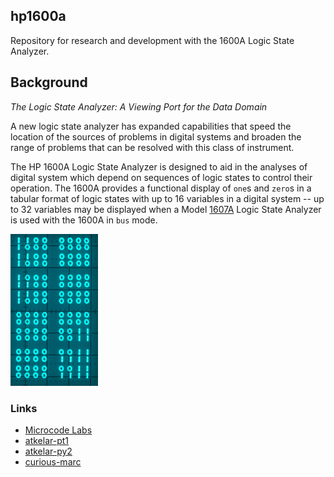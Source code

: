 ## hp1600a

Repository for research and development with the 1600A Logic State Analyzer.

## Background

_The Logic State Analyzer: A Viewing Port for the Data Domain_

A new logic state analyzer has expanded capabilities that speed the location of the sources of problems in digital systems and broaden the range of problems that can be resolved with this class of instrument.

The HP 1600A Logic State Analyzer is designed to aid in the analyses of digital system which depend on sequences of logic states to control their operation. The 1600A provides a functional display of `one`s and `zero`s in a tabular format of logic states with up to 16 variables in a digital system -- up to 32 variables may be displayed when a Model [1607A](https://github.com/cartheur/hp1607a) Logic State Analyzer is used with the 1600A in `bus` mode.

![1600a](/images/lsa_loganim.gif)

### Links

* [Microcode Labs](https://microcorelabs.wordpress.com/2024/03/02/hp-1600a-and-1607a-logic-state-analyzer/)
* [atkelar-pt1](https://www.youtube.com/watch?v=-43Ic0IyNNA)
* [atkelar-py2](https://www.youtube.com/watch?v=W7Az_2ZxYvM&t=38s)
* [curious-marc](https://www.curiousmarc.com/instruments/hp-1607a-logic-analyzer)